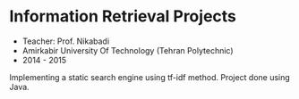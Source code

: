 # Information Retrieval Projects

- Teacher: Prof. Nikabadi
- Amirkabir University Of Technology (Tehran Polytechnic)
- 2014 - 2015

Implementing a static search engine using tf-idf method.
Project done using Java.
